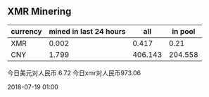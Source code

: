 ## XMR Minering

|currency|mined in last 24 hours|all|in pool|
|---|---|---|---|
|XMR|0.002|0.417|0.21|
|CNY|1.799|406.143|204.558|

今日美元对人民币 6.72	今日xmr对人民币973.06


2018-07-19 01:00